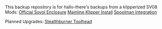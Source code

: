 This backup repository is for hallo-there's backups from a klipperized SV08
Mods:
	[Official Sovol Enclosure](https://www.sovol3d.com/products/sv08-transparent-plexiglass-open-enclosure)
	[Mainline Klipper Install](https://github.com/Rappetor/Sovol-SV08-Mainline)
	[Spoolman Integration](https://github.com/Donkie/Spoolman)

Planned Upgrades:
	[Stealthburner Toolhead](https://github.com/VoronDesign/Voron-Stealthburner)

